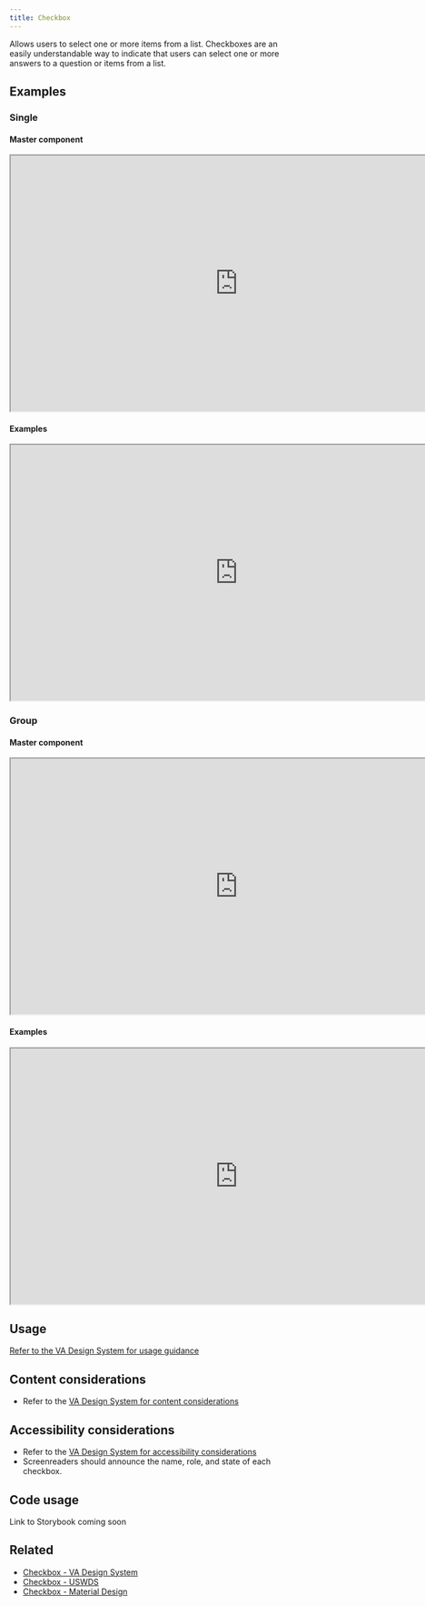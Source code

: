 ```yaml
---
title: Checkbox
---
```


Allows users to select one or more items from a list. Checkboxes are an easily understandable way to indicate that users can select one or more answers to a question or items from a list.

## Examples

### Single

#### Master component
<iframe width="800" height="450" alt="Image of master component in Figma showing light and dark mode" src="https://www.figma.com/embed?embed_host=share&url=https%3A%2F%2Fwww.figma.com/file/mAMh8vyVgsevAOungfvGN6/%5BNEW%5D-Checkbox-%26-Radio-Buttons?type=design&node-id=1509-5372&mode=design&t=iS5TS46EHWCYCjWn-4" title="Image of master component in Figma showing light and dark mode" allowfullscreen></iframe>

#### Examples
<iframe width="800" height="450" alt="Image of component examples in Figma" src="https://www.figma.com/embed?embed_host=share&url=https%3A%2F%2Fwww.figma.com/file/mAMh8vyVgsevAOungfvGN6/%5BNEW%5D-Checkbox-%26-Radio-Buttons?type=design&node-id=1509-5373&mode=design&t=iS5TS46EHWCYCjWn-4" allowfullscreen></iframe>

### Group

#### Master component
<iframe width="800" height="450" alt="Image of master component in Figma showing light and dark mode" src="https://www.figma.com/embed?embed_host=share&url=https%3A%2F%2Fwww.figma.com/file/mAMh8vyVgsevAOungfvGN6/%5BNEW%5D-Checkbox-%26-Radio-Buttons?type=design&node-id=1509-7094&mode=design&t=iS5TS46EHWCYCjWn-4" title="Image of master component in Figma showing light and dark mode" allowfullscreen></iframe>

#### Examples
<iframe width="800" height="450" alt="Image of component examples in Figma" src="https://www.figma.com/embed?embed_host=share&url=https%3A%2F%2Fwww.figma.com/file/mAMh8vyVgsevAOungfvGN6/%5BNEW%5D-Checkbox-%26-Radio-Buttons?type=design&node-id=1509-7095&mode=design&t=iS5TS46EHWCYCjWn-4" allowfullscreen></iframe>

## Usage

[Refer to the VA Design System for usage guidance](https://design.va.gov/components/form/checkbox)

## Content considerations
* Refer to the [VA Design System for content considerations](https://design.va.gov/components/form/checkbox/#content-considerations)

## Accessibility considerations
* Refer to the [VA Design System for accessibility considerations](https://design.va.gov/components/form/checkbox/#accessibility-considerations)
* Screenreaders should announce the name, role, and state of each checkbox.

## Code usage
Link to Storybook coming soon

## Related
* [Checkbox - VA Design System](https://design.va.gov/components/form/checkbox)
* [Checkbox - USWDS](https://designsystem.digital.gov/components/checkbox/)
* [Checkbox - Material Design](https://m3.material.io/components/checkbox/overview)